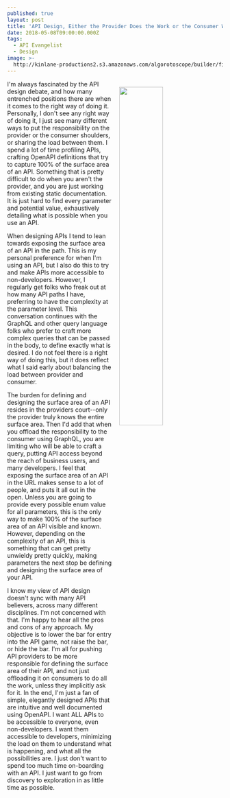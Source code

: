 ```yaml
---
published: true
layout: post
title: 'API Design, Either the Provider Does the Work or the Consumer Will Have To'
date: 2018-05-08T09:00:00.000Z
tags:
  - API Evangelist
  - Design
image: >-
  http://kinlane-productions2.s3.amazonaws.com/algorotoscope/builder/filtered/109_201_800_500_0_max_0_1_-5.jpg
---
```

<p><img src="{{ page.image }}" width="45%" align="right" style="padding: 15px;" /></p>I'm always fascinated by the API design debate, and how many entrenched positions there are when it comes to the right way of doing it. Personally, I don't see any right way of doing it, I just see many different ways to put the responsibility on the provider or the consumer shoulders, or sharing the load between them. I spend a lot of time profiling APIs, crafting OpenAPI definitions that try to capture 100% of the surface area of an API. Something that is pretty difficult to do when you aren't the provider, and you are just working from existing static documentation. It is just hard to find every parameter and potential value, exhaustively detailing what is possible when you use an API.

When designing APIs I tend to lean towards exposing the surface area of an API in the path. This is my personal preference for when I'm using an API, but I also do this to try and make APIs more accessible to non-developers. However, I regularly get folks who freak out at how many API paths I have, preferring to have the complexity at the parameter level. This conversation continues with the GraphQL and other query language folks who prefer to craft more complex queries that can be passed in the body, to define exactly what is desired. I do not feel there is a right way of doing this, but it does reflect what I said early about balancing the load between provider and consumer.

The burden for defining and designing the surface area of an API resides in the providers court--only the provider truly knows the entire surface area. Then I'd add that when you offload the responsibility to the consumer using GraphQL, you are limiting who will be able to craft a query, putting API access beyond the reach of business users, and many developers. I feel that exposing the surface area of an API in the URL makes sense to a lot of people, and puts it all out in the open. Unless you are going to provide every possible enum value for all parameters, this is the only way to make 100% of the surface area of an API visible and known. However, depending on the complexity of an API, this is something that can get pretty unwieldy pretty quickly, making parameters the next stop be defining and designing the surface area of your API. 

I know my view of API design doesn't sync with many API believers, across many different disciplines. I'm not concerned with that. I'm happy to hear all the pros and cons of any approach. My objective is to lower the bar for entry into the API game, not raise the bar, or hide the bar. I'm all for pushing API providers to be more responsible for defining the surface area of their API, and not just offloading it on consumers to do all the work, unless they implicitly ask for it. In the end, I'm just a fan of simple, elegantly designed APIs that are intuitive and well documented using OpenAPI. I want ALL APIs to be accessible to everyone, even non-developers. I want them accessible to developers, minimizing the load on them to understand what is happening, and what all the possibilities are. I just don't want to spend too much time on-boarding with an API. I just want to go from discovery to exploration in as little time as possible.
